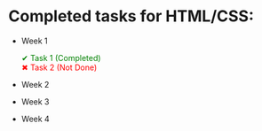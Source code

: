 # Completed tasks for HTML/CSS:

- Week 1

  <span style="color:green">✔ Task 1 (Completed)</span>  
   <span style="color:red">✖ Task 2 (Not Done)</span>

- Week 2
- Week 3
- Week 4
